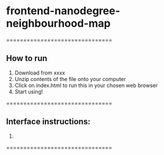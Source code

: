 # frontend-nanodegree-neighbourhood-map
===============================

## How to run
1. Download from xxxx
2. Unzip contents of the file onto your computer
3. Click on index.html to run this in your chosen web browser
4. Start using!

===============================

## Interface instructions:
1. 

===============================
